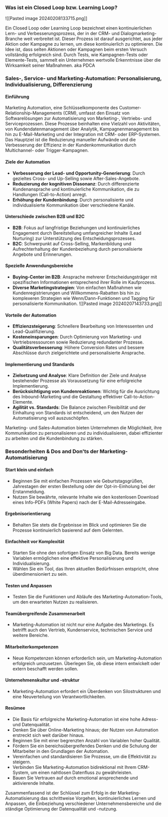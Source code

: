 ### Was ist ein Closed Loop bzw. Learning Loop?
![[Pasted image 20240208133715.png]]

Ein Closed Loop oder Learning Loop bezeichnet einen kontinuierlichen Lern- und Verbesserungsprozess, der in der CRM- und Dialogmarketing-Branche weit verbreitet ist. Dieser Prozess ist darauf ausgerichtet, aus jeder Aktion oder Kampagne zu lernen, um diese kontinuierlich zu optimieren. Die Idee ist, dass selten Aktionen oder Kampagnen beim ersten Versuch vollständig erfolgreich sind. Durch Tests, wie Kampagnen-Tests oder Elemente-Tests, sammelt ein Unternehmen wertvolle Erkenntnisse über die Wirksamkeit seiner Maßnahmen. aka PDCA
### Sales-, Service- und Marketing-Automation: Personalisierung, Individualisierung, Differenzierung

#### Einführung

Marketing Automation, eine Schlüsselkomponente des Customer-Relationship-Managements (CRM), umfasst den Einsatz von Softwarelösungen zur Automatisierung von Marketing-, Vertriebs- und Serviceprozessen. Diese Prozesse beinhalten eine Vielzahl von Aktivitäten, von Kundendatenmanagement über Analytik, Kampagnenmanagement bis hin zu E-Mail-Marketing und der Integration mit CRM- oder ERP-Systemen. Das Hauptziel ist die Reduzierung manueller Aufwände und die Verbesserung der Effizienz in der Kundenkommunikation durch Multichannel- oder Trigger-Kampagnen.

#### Ziele der Automation

- **Verbesserung der Lead- und Opportunity-Generierung**: Durch gezieltes Cross- und Up-Selling sowie After-Sales-Angebote.
- **Reduzierung der kognitiven Dissonanz**: Durch differenzierte Kundenansprache und kontinuierliche Kommunikation, die zu Handlungen (Call-to-Action) anregt.
- **Erhöhung der Kundenbindung**: Durch personalisierte und individualisierte Kommunikation über verschiedene Kanäle.

#### Unterschiede zwischen B2B und B2C

- **B2B**: Fokus auf langfristige Beziehungen und kontinuierliches Engagement durch Bereitstellung umfangreicher Inhalte (Lead Nurturing) zur Unterstützung des Entscheidungsprozesses.
- **B2C**: Schwerpunkt auf Cross-Selling, Markenbildung und Aufrechterhaltung der Kundenbeziehung durch personalisierte Angebote und Erinnerungen.

#### Spezielle Anwendungsbereiche

- **Buying-Center im B2B**: Ansprache mehrerer Entscheidungsträger mit spezifischen Informationen entsprechend ihrer Rolle im Kaufprozess.
- **Diverse Marketingstrategien**: Von einfachen Maßnahmen wie Kundenregistrierungen und Willkommens-Rabatten bis hin zu komplexeren Strategien wie Wenn/Dann-Funktionen und Tagging für personalisierte Kommunikation.
![[Pasted image 20240207143733.png]]

#### Vorteile der Automation

- **Effizienzsteigerung**: Schnellere Bearbeitung von Interessenten und Lead-Qualifizierung.
- **Kosteneinsparungen**: Durch Optimierung von Marketing- und Vertriebsressourcen sowie Reduzierung redundanter Prozesse.
- **Qualitätsverbesserung**: Höhere Conversion Rates und bessere Abschlüsse durch zielgerichtete und personalisierte Ansprache.

#### Implementierung und Standards

- **Zielsetzung und Analyse**: Klare Definition der Ziele und Analyse bestehender Prozesse als Voraussetzung für eine erfolgreiche Implementierung.
- **Berücksichtigung von Kundenreaktionen**: Wichtig für die Ausrichtung des Inbound-Marketing und die Gestaltung effektiver Call-to-Action-Elemente.
- **Agilität vs. Standards**: Die Balance zwischen Flexibilität und der Einhaltung von Standards ist entscheidend, um den Nutzen der Automatisierung voll auszuschöpfen.

Marketing- und Sales-Automation bieten Unternehmen die Möglichkeit, ihre Kommunikation zu personalisieren und zu individualisieren, dabei effizienter zu arbeiten und die Kundenbindung zu stärken.


### Besonderheiten & Dos and Don'ts der Marketing-Automatisierung

#### Start klein und einfach

- Beginnen Sie mit einfachen Prozessen wie Geburtstagsgrüßen, Jahrestagen der ersten Bestellung oder der Opt-in-Einholung bei der Erstanmeldung.
- Nutzen Sie bewährte, relevante Inhalte wie den kostenlosen Download eines Info-PDFs (White Papers) nach der E-Mail-Adresseingabe.

#### Ergebnisorientierung

- Behalten Sie stets die Ergebnisse im Blick und optimieren Sie die Prozesse kontinuierlich basierend auf dem Gelernten.

#### Einfachheit vor Komplexität

- Starten Sie ohne den sofortigen Einsatz von Big Data. Bereits wenige Variablen ermöglichen eine effektive Personalisierung und Individualisierung.
- Wählen Sie ein Tool, das Ihren aktuellen Bedürfnissen entspricht, ohne überdimensioniert zu sein.

#### Testen und Anpassen

- Testen Sie die Funktionen und Abläufe des Marketing-Automation-Tools, um den erwarteten Nutzen zu realisieren.

#### Teamübergreifende Zusammenarbeit

- Marketing-Automation ist nicht nur eine Aufgabe des Marketings. Es betrifft auch den Vertrieb, Kundenservice, technischen Service und weitere Bereiche.

#### Mitarbeiterkompetenzen

- Neue Kompetenzen können erforderlich sein, um Marketing-Automation erfolgreich umzusetzen. Überlegen Sie, ob diese intern entwickelt oder extern beschafft werden sollen.

#### Unternehmenskultur und -struktur

- Marketing-Automation erfordert ein Überdenken von Silostrukturen und eine Neuverteilung von Verantwortlichkeiten.

#### Resümee

- Die Basis für erfolgreiche Marketing-Automation ist eine hohe Adress- und Datenqualität.
- Denken Sie über Online-Marketing hinaus; der Nutzen von Automation erstreckt sich weit darüber hinaus.
- Beginnen Sie mit einer begrenzten Anzahl von Variablen hoher Qualität.
- Fördern Sie ein bereichsübergreifendes Denken und die Schulung der Mitarbeiter in den Grundlagen der Automation.
- Vereinfachen und standardisieren Sie Prozesse, um die Effektivität zu steigern.
- Verbinden Sie Marketing-Automation bidirektional mit Ihrem CRM-System, um einen nahtlosen Datenfluss zu gewährleisten.
- Bauen Sie Vertrauen auf durch emotional ansprechende und aktivierende Inhalte.

Zusammenfassend ist der Schlüssel zum Erfolg in der Marketing-Automatisierung das schrittweise Vorgehen, kontinuierliches Lernen und Anpassen, die Einbeziehung verschiedener Unternehmensbereiche und die ständige Optimierung der Datenqualität und -nutzung.